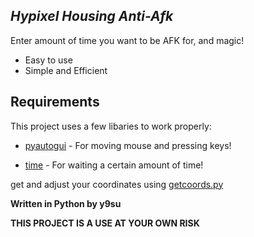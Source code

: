 ## _Hypixel Housing Anti-Afk_

Enter amount of time you want to be AFK for, and magic!

- Easy to use
- Simple and Efficient

## Requirements

This project uses a few libaries to work properly:

- [pyautogui] - For moving mouse and pressing keys!
- [time] - For waiting a certain amount of time!



   [pyautogui]: <https://pyautogui.readthedocs.io/en/latest/>
   [time]: <https://docs.python.org/3/library/time.html/>
   [getcoords.py]: <https://github.com/y9su/anti-afk/blob/main/getcoords.py>
   

get and adjust your coordinates using [getcoords.py]

**Written in Python by y9su**

**THIS PROJECT IS A USE AT YOUR OWN RISK**
